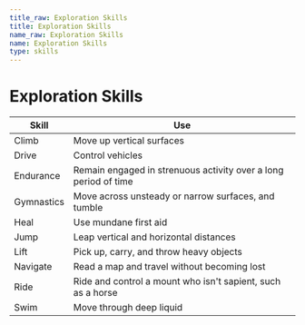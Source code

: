 ```yaml
---
title_raw: Exploration Skills
title: Exploration Skills
name_raw: Exploration Skills
name: Exploration Skills
type: skills
---
```


# Exploration Skills

| Skill      | Use                                                             |
| ---------- | --------------------------------------------------------------- |
| Climb      | Move up vertical surfaces                                       |
| Drive      | Control vehicles                                                |
| Endurance  | Remain engaged in strenuous activity over a long period of time |
| Gymnastics | Move across unsteady or narrow surfaces, and tumble             |
| Heal       | Use mundane first aid                                           |
| Jump       | Leap vertical and horizontal distances                          |
| Lift       | Pick up, carry, and throw heavy objects                         |
| Navigate   | Read a map and travel without becoming lost                     |
| Ride       | Ride and control a mount who isn't sapient, such as a horse     |
| Swim       | Move through deep liquid                                        |
